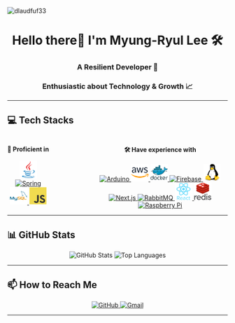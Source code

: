 <p align="left"> 
  <img src="https://komarev.com/ghpvc/?username=dlaudfuf33&label=Profile%20views&color=0e75b6&style=flat" alt="dlaudfuf33" /> 
</p>

<h1 align="center">Hello there👋  I'm Myung-Ryul Lee 🛠️</h1>
<h3 align="center">A Resilient Developer 💪</h3>
<h3 align="center">Enthusiastic about Technology & Growth 📈</h3>

---

## 💻 Tech Stacks
<div align="center" style="display: flex; justify-content: center; gap: 50px;">

  <!-- 자주 하는 것 -->
  <div align="center">
    <h4>🔧 Proficient in</h4>
    <a href="https://www.java.com" target="_blank" rel="noreferrer">
      <img src="https://raw.githubusercontent.com/devicons/devicon/master/icons/java/java-original.svg" alt="Java" width="40" height="40"/>
    </a>
    <a href="https://spring.io/" target="_blank" rel="noreferrer">
      <img src="https://www.vectorlogo.zone/logos/springio/springio-icon.svg" alt="Spring" width="40" height="40"/>
    </a>
    <a href="https://www.mysql.com/" target="_blank" rel="noreferrer">
      <img src="https://raw.githubusercontent.com/devicons/devicon/master/icons/mysql/mysql-original-wordmark.svg" alt="MySQL" width="40" height="40"/>
    </a>
    <a href="https://developer.mozilla.org/en-US/docs/Web/JavaScript" target="_blank" rel="noreferrer">
      <img src="https://raw.githubusercontent.com/devicons/devicon/master/icons/javascript/javascript-original.svg" alt="JavaScript" width="40" height="40"/>
    </a>
  </div>
<br>
<br>
  <!-- 헤본 것 -->
  <div align="center">
    <h4>🛠️ Have experience with</h4>
    <a href="https://www.arduino.cc/" target="_blank" rel="noreferrer">
      <img src="https://cdn.worldvectorlogo.com/logos/arduino-1.svg" alt="Arduino" width="40" height="40"/>
    </a>
    <a href="https://aws.amazon.com" target="_blank" rel="noreferrer">
      <img src="https://raw.githubusercontent.com/devicons/devicon/master/icons/amazonwebservices/amazonwebservices-original-wordmark.svg" alt="AWS" width="40" height="40"/>
    </a>
    <a href="https://www.docker.com/" target="_blank" rel="noreferrer">
      <img src="https://raw.githubusercontent.com/devicons/devicon/master/icons/docker/docker-original-wordmark.svg" alt="Docker" width="40" height="40"/>
    </a>
    <a href="https://firebase.google.com/" target="_blank" rel="noreferrer">
      <img src="https://www.vectorlogo.zone/logos/firebase/firebase-icon.svg" alt="Firebase" width="40" height="40"/>
    </a>
    <a href="https://www.linux.org/" target="_blank" rel="noreferrer">
      <img src="https://raw.githubusercontent.com/devicons/devicon/master/icons/linux/linux-original.svg" alt="Linux" width="40" height="40"/>
    </a>
    <a href="https://nextjs.org/" target="_blank" rel="noreferrer">
      <img src="https://cdn.worldvectorlogo.com/logos/nextjs-2.svg" alt="Next.js" width="40" height="40"/>
    </a>
    <a href="https://www.rabbitmq.com" target="_blank" rel="noreferrer">
      <img src="https://www.vectorlogo.zone/logos/rabbitmq/rabbitmq-icon.svg" alt="RabbitMQ" width="40" height="40"/>
    </a>
    <a href="https://reactjs.org/" target="_blank" rel="noreferrer">
      <img src="https://raw.githubusercontent.com/devicons/devicon/master/icons/react/react-original-wordmark.svg" alt="React" width="40" height="40"/>
    </a>
    <a href="https://redis.io" target="_blank" rel="noreferrer">
      <img src="https://raw.githubusercontent.com/devicons/devicon/master/icons/redis/redis-original-wordmark.svg" alt="Redis" width="40" height="40"/>
    </a>
    <a href="https://www.raspberrypi.org/" target="_blank" rel="noreferrer">
      <img src="https://cdn.worldvectorlogo.com/logos/raspberry-pi.svg" alt="Raspberry Pi" width="40" height="40"/>
    </a>
  </div>
</div>


---

## 📊 GitHub Stats

<p align="center">
    <img src="https://github-readme-stats.vercel.app/api?username=dlaudfuf33&show_icons=true&locale=en&theme=radical" alt="GitHub Stats" />
  <img src="https://github-readme-stats.vercel.app/api/top-langs/?username=dlaudfuf33&show_icons=true&locale=en&layout=compact" alt="Top Languages" />
</p>

---

## 📫 How to Reach Me

<p align="center">
  <a href="https://github.com/dlaudfuf33" target="_blank">
    <img alt="GitHub" src="https://img.shields.io/badge/GitHub-%2312100E.svg?&style=for-the-badge&logo=GitHub&logoColor=white" />
  </a> 
  <a href="mailto:dlaudfuf33@gmail.com" target="_blank">
    <img alt="Gmail" src="https://img.shields.io/badge/Gmail-D14836?style=for-the-badge&logo=gmail&logoColor=white" />
  </a>
</p>

---
